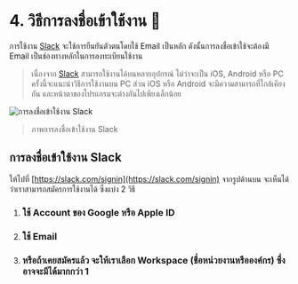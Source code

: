 # 4. วิธีการลงชื่อเข้าใช้งาน 📝

การใช้งาน [Slack](https://www.slack.com) จะใช้การยืนยันตัวตนโดยใช้ Email เป็นหลัก ดังนั้นการลงชื่อเข้าใช้จะต้องมี Email เป็นช่องทางหลักในการลงทะเบียนใช้งาน

>เนื่องจาก [Slack](https://www.slack.com) สามารถใช้งานได้บนหลายอุปกรณ์ ไม่ว่าจะเป็น iOS, Android หรือ PC ครั้งนี้จะแนะนำวิธีการใช้งานบน PC ส่วน iOS หรือ Android จะมีความสามารถที่ใกล้เคียงกัน และหน้าตาของโปรแกรมจะต่างกันไปเพียงเล็กน้อย

![การลงชื่อเข้าใช้งาน Slack](2022-12-27_14-42-02.png)

>ภาพการลงชื่อเข้าใช้งาน Slack 

## การลงชื่อเข้าใช้งาน Slack 
ให้ไปที่ [https://slack.com/signin](https://slack.com/signin) จากรูปด้านบน จะเห็นได้ว่าเราสามารถสมัครการใช้งานได้ ซึ่งแบ่ง 2 วิธี 

1.  ### ใช้ Account ของ Google หรือ Apple ID
2.  ### ใช้ Email
3.  ### หรือถ้าเคยสมัครแล้ว จะให้เราเลือก Workspace (ชื่อหน่วยงานหรือองค์กร) ซึ่งอาจจะมีได้มากกว่า 1 
